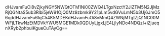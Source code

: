 dHJvamFuOi8vZjkyNGY5NWQtOTM1Ni00ZWQ4LTgxNzctY2JiZTM5N2JjMzRjQGNtaS5ub3Rlbi5jeW91OjQ0Mz9zbmk9Y21pLm5vdGVuLmN5b3Uj6JmO56qddHJvamFu6IqC54K5MDEKdHJvamFuOi8vMmQ4ZWNjMTgtZjQ1NC00MWFjLTkwNzEtMDVkYWU5MGE1MDk0QDUyLjgxLjE4LjIyNDo4NDQzI+iZjueqnXRyb2phbuiKgueCuTAyCg==